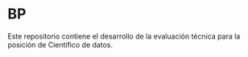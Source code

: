 # BP
Este repositorio contiene el desarrollo de la evaluación técnica para la posición de Cientifico de datos.
